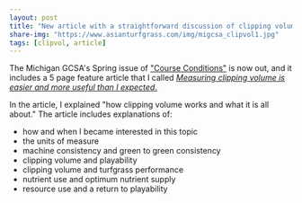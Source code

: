 ```yaml
---
layout: post
title: "New article with a straightforward discussion of clipping volume"
share-img: "https://www.asianturfgrass.com/img/migcsa_clipvol1.jpg"
tags: [clipvol, article]
---
```


The Michigan GCSA's Spring issue of ["Course Conditions"](https://issuu.com/migcsa/docs/_42___course_conditions___spring_20/6) is now out, and it includes a 5 page feature article that I called [*Measuring clipping volume is easier and more useful than I expected*.](http://www.files.asianturfgrass.com/201906_woods_migcsa_clipvol.pdf)

In the article, I explained "how clipping volume works and what it is all about." The article includes explanations of:

* how and when I became interested in this topic
* the units of measure 
* machine consistency and green to green consistency
* clipping volume and playability
* clipping volume and turfgrass performance
* nutrient use and optimum nutrient supply
* resource use and a return to playability
